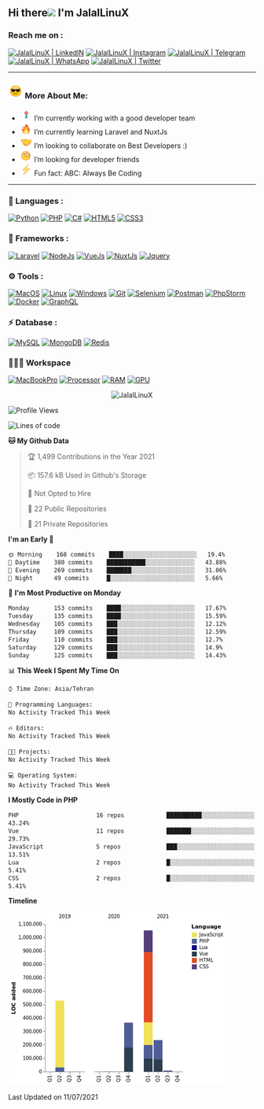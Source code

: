 ## Hi there<img src="https://media.giphy.com/media/hvRJCLFzcasrR4ia7z/giphy.gif" width="25px"> I'm JalalLinuX

### Reach me on :

[![JalalLinuX | LinkedIN](https://img.shields.io/badge/LinkedIn-0077B5?style=for-the-badge&logo=linkedin&logoColor=white)](https://www.linkedin.com/in/jalallinux)
[![JalalLinuX | Instagram](https://img.shields.io/badge/Instagram-E4405F?style=for-the-badge&logo=instagram&logoColor=white)](https://www.instagram.com/jalallinux_)
[![JalalLinuX | Telegram](https://img.shields.io/badge/Telegram-2CA5E0?style=for-the-badge&logo=telegram&logoColor=white)](https://t.me/jalallinux)
[![JalalLinuX | WhatsApp](https://img.shields.io/badge/WhatsApp-25D366?style=for-the-badge&logo=whatsapp&logoColor=white)](https://wa.me/+989177876563)
[![JalalLinuX | Twitter](https://img.shields.io/badge/Twitter-1DA1F2?style=for-the-badge&logo=twitter&logoColor=white)](https://twitter.com/jalallinux)

---

### <img src="assets/images/emoji/smiling-face-with-sunglasses-1.gif" width="30px"> More About Me:

- <img src="assets/images/emoji/Dart_WIN-1.gif" width="25px"> I’m currently working with a good developer team
- <img src="assets/images/emoji/fire-1.gif" width="25px"> I’m currently learning Laravel and NuxtJs
- <img src="assets/images/emoji/Handshake.gif" width="25px"> I’m looking to collaborate on Best Developers :)
- <img src="assets/images/emoji/face-with-monocle.gif" width="25px"> I’m looking for developer friends
- <img src="assets/images/emoji/High-Voltage.gif" width="25px"> Fun fact: ABC: Always Be Coding

---

### 🔨 Languages :

[![Python](https://img.shields.io/badge/Javascript%20ES-FCC624?style=for-the-badge&logo=javascript&logoColor=black)](https://www.javascript.com/)
[![PHP](https://img.shields.io/badge/PHP-777BB4?style=for-the-badge&logo=php&logoColor=white)](https://www.php.net/)
[![C#](https://img.shields.io/badge/CSharp-ac3caa?style=for-the-badge&logo=c-sharp&logoColor=white)](#)
[![HTML5](https://img.shields.io/badge/HTML5-E34F26?style=for-the-badge&logo=html5&logoColor=white)](https://html.com/html5/)
[![CSS3](https://img.shields.io/badge/CSS3-1572B6?style=for-the-badge&logo=css3&logoColor=white)](https://css-tricks.com/)

### 🚀 Frameworks :

[![Laravel](https://img.shields.io/badge/Laravel-FF2D20?style=for-the-badge&logo=laravel&logoColor=white)](https://laravel.com/)
[![NodeJs](https://img.shields.io/badge/NodeJs-4EA94B?style=for-the-badge&logo=node-dot-js&logoColor=white)](https://nodejs.org/)
[![VueJs](https://img.shields.io/badge/Vue.js-35495E?style=for-the-badge&logo=vue-dot-js&logoColor=4FC08D)](https://vuejs.org/)
[![NuxtJs](https://img.shields.io/badge/Nuxt.js-35495E?style=for-the-badge&logo=nuxt-dot-js&logoColor=4FC08D)](https://nuxtjs.org/)
[![Jquery](https://img.shields.io/badge/Vuetify-0769AD?style=for-the-badge&logo=vuetify&logoColor=white)](https://vuetifyjs.com/)

### ⚙️ Tools :

[![MacOS](https://img.shields.io/badge/macos-%23000000.svg?&style=for-the-badge&logo=Apple&logoColor=white)](https://www.apple.com/macos/)
[![Linux](https://img.shields.io/badge/Linux-FCC624?style=for-the-badge&logo=linux&logoColor=black)](https://www.linux.org/)
[![Windows](https://img.shields.io/badge/windows-3973b6?&style=for-the-badge&logo=Windows&logoColor=white)](https://www.microsoft.com/en-us/windows)
[![Git](https://img.shields.io/badge/Git-F05032?style=for-the-badge&logo=git&logoColor=white)](https://git-scm.com/)
[![Selenium](https://img.shields.io/badge/Selenium-43B02A?style=for-the-badge&logo=Selenium&logoColor=white)](https://www.selenium.dev/)
[![Postman](https://img.shields.io/badge/Postman-FF6C37?style=for-the-badge&logo=Postman&logoColor=white)](https://www.postman.com/)
[![PhpStorm](https://img.shields.io/badge/phpstorm-143?style=for-the-badge&logo=phpstorm&logoColor=black&color=darkorchid)](https://www.jetbrains.com/phpstorm/)
[![Docker](https://img.shields.io/badge/Docker-2CA5E0?style=for-the-badge&logo=docker&logoColor=white&#41)](https://www.docker.com/)
[![GraphQL](https://img.shields.io/badge/GraphQl-E10098?style=for-the-badge&logo=graphql&logoColor=white)](https://graphql.org/)

### ⚡ Database :

[![MySQL](https://img.shields.io/badge/MySQL-024F62?style=for-the-badge&logo=mysql&logoColor=white)](https://www.mysql.com/)
[![MongoDB](https://img.shields.io/badge/MongoDB-4EA94B?style=for-the-badge&logo=mongodb&logoColor=white)](https://www.mongodb.com/)
[![Redis](https://img.shields.io/badge/redis-CC0000.svg?&style=for-the-badge&logo=redis&logoColor=white)](https://redis.io/)

### 👨🏻‍💻 Workspace

[![MacBookPro](https://img.shields.io/badge/Apple-MacBook_Pro_2017-999999?style=for-the-badge&logo=apple&logoColor=white)](#)
[![Processor](https://img.shields.io/badge/Intel-Core_i7_7th-0071C5?style=for-the-badge&logo=intel&logoColor=white)](#)
[![RAM](https://img.shields.io/badge/RAM-16GB-%230071C5.svg?&style=for-the-badge&logoColor=white)](#)
[![GPU](https://img.shields.io/badge/AMD-Radeon_PRO_560_4GB-ED1C24?style=for-the-badge&logo=amd&logoColor=white)](#)

<p align="center">
<img src="https://github-readme-stats.vercel.app/api?username=jalallinux&show_icons=true&theme=default" alt="JalalLinuX" />
</p>

<!--START_SECTION:waka-->
![Profile Views](http://img.shields.io/badge/Profile%20Views-3-blue)

![Lines of code](https://img.shields.io/badge/From%20Hello%20World%20I%27ve%20Written-2.2%20million%20lines%20of%20code-blue)

**🐱 My Github Data** 

> 🏆 1,499 Contributions in the Year 2021
 > 
> 📦 157.6 kB Used in Github's Storage 
 > 
> 🚫 Not Opted to Hire
 > 
> 📜 22 Public Repositories 
 > 
> 🔑 21 Private Repositories  
 > 
**I'm an Early 🐤** 

```text
🌞 Morning    168 commits    ████░░░░░░░░░░░░░░░░░░░░░   19.4% 
🌆 Daytime    380 commits    ███████████░░░░░░░░░░░░░░   43.88% 
🌃 Evening    269 commits    ███████░░░░░░░░░░░░░░░░░░   31.06% 
🌙 Night      49 commits     █░░░░░░░░░░░░░░░░░░░░░░░░   5.66%

```
📅 **I'm Most Productive on Monday** 

```text
Monday       153 commits    ████░░░░░░░░░░░░░░░░░░░░░   17.67% 
Tuesday      135 commits    ████░░░░░░░░░░░░░░░░░░░░░   15.59% 
Wednesday    105 commits    ███░░░░░░░░░░░░░░░░░░░░░░   12.12% 
Thursday     109 commits    ███░░░░░░░░░░░░░░░░░░░░░░   12.59% 
Friday       110 commits    ███░░░░░░░░░░░░░░░░░░░░░░   12.7% 
Saturday     129 commits    ███░░░░░░░░░░░░░░░░░░░░░░   14.9% 
Sunday       125 commits    ███░░░░░░░░░░░░░░░░░░░░░░   14.43%

```


📊 **This Week I Spent My Time On** 

```text
⌚︎ Time Zone: Asia/Tehran

💬 Programming Languages: 
No Activity Tracked This Week

🔥 Editors: 
No Activity Tracked This Week

🐱‍💻 Projects: 
No Activity Tracked This Week

💻 Operating System: 
No Activity Tracked This Week

```

**I Mostly Code in PHP** 

```text
PHP                      16 repos            ██████████░░░░░░░░░░░░░░░   43.24% 
Vue                      11 repos            ███████░░░░░░░░░░░░░░░░░░   29.73% 
JavaScript               5 repos             ███░░░░░░░░░░░░░░░░░░░░░░   13.51% 
Lua                      2 repos             █░░░░░░░░░░░░░░░░░░░░░░░░   5.41% 
CSS                      2 repos             █░░░░░░░░░░░░░░░░░░░░░░░░   5.41%

```


**Timeline**

![Chart not found](https://raw.githubusercontent.com/jalallinux/jalallinux/master/charts/bar_graph.png) 


 Last Updated on 11/07/2021
<!--END_SECTION:waka-->
